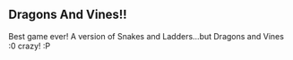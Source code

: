 ## Dragons And Vines!!

Best game ever! A version of Snakes and Ladders...but Dragons and Vines :0 crazy! :P

